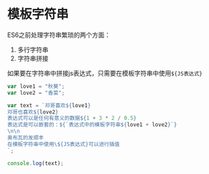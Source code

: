 # 模板字符串

ES6之前处理字符串繁琐的两个方面：

1. 多行字符串
2. 字符串拼接

如果要在字符串中拼接js表达式，只需要在模板字符串中使用`${JS表达式}`

```js
var love1 = "秋葵";
var love2 = "香菜";

var text = `邓哥喜欢${love1}
邓哥也喜欢${love2}
表达式可以是任何有意义的数据${1 + 3 * 2 / 0.5}
表达式是可以嵌套的：${`表达式中的模板字符串${love1 + love2}`}
\n\n
奥布瓦的发顺丰
在模板字符串中使用\${JS表达式}可以进行插值
`;

console.log(text);
```
